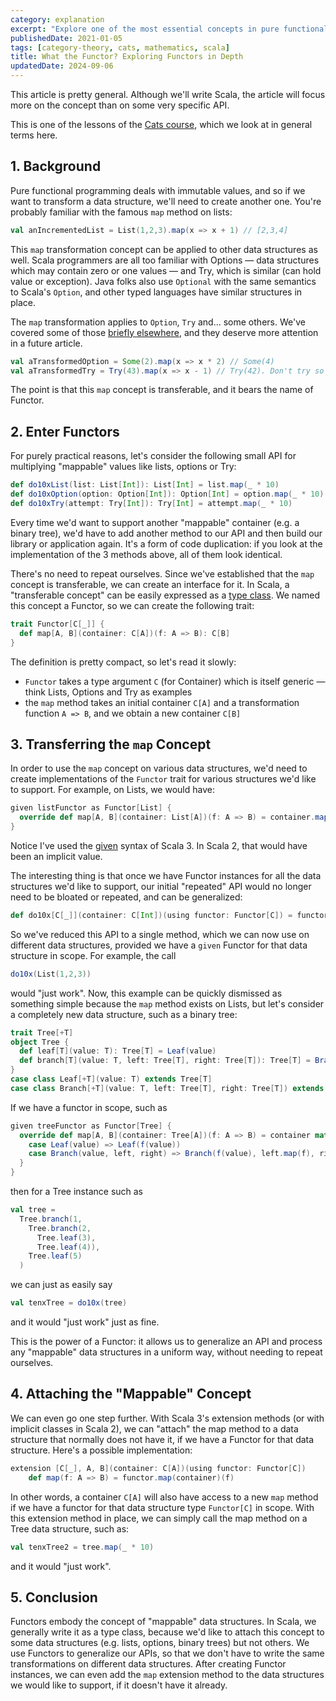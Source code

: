 ```yaml
---
category: explanation
excerpt: "Explore one of the most essential concepts in pure functional programming: the Functor, a crucial but abstract idea that will challenge your understanding"
publishedDate: 2021-01-05
tags: [category-theory, cats, mathematics, scala]
title: What the Functor? Exploring Functors in Depth
updatedDate: 2024-09-06
---
```


This article is pretty general. Although we'll write Scala, the article will focus more on the concept than on some very specific API.

This is one of the lessons of the [Cats course](/courses/cats), which we look at in general terms here.

## 1. Background

Pure functional programming deals with immutable values, and so if we want to transform a data structure, we'll need to create another one. You're probably familiar with the famous `map` method on lists:

```scala
val anIncrementedList = List(1,2,3).map(x => x + 1) // [2,3,4]
```

This `map` transformation concept can be applied to other data structures as well. Scala programmers are all too familiar with Options &mdash; data structures which may contain zero or one values &mdash; and Try, which is similar (can hold value or exception). Java folks also use `Optional` with the same semantics to Scala's `Option`, and other typed languages have similar structures in place.

The `map` transformation applies to `Option`, `Try` and... some others. We've covered some of those [briefly elsewhere](/articles/an-introduction-to-monads-in-scala), and they deserve more attention in a future article.

```scala
val aTransformedOption = Some(2).map(x => x * 2) // Some(4)
val aTransformedTry = Try(43).map(x => x - 1) // Try(42). Don't try so hard.
```

The point is that this `map` concept is transferable, and it bears the name of Functor.

## 2. Enter Functors

For purely practical reasons, let's consider the following small API for multiplying "mappable" values like lists, options or Try:

```scala
def do10xList(list: List[Int]): List[Int] = list.map(_ * 10)
def do10xOption(option: Option[Int]): Option[Int] = option.map(_ * 10)
def do10xTry(attempt: Try[Int]): Try[Int] = attempt.map(_ * 10)
```

Every time we'd want to support another "mappable" container (e.g. a binary tree), we'd have to add another method to our API and then build our library or application again. It's a form of code duplication: if you look at the implementation of the 3 methods above, all of them look identical.

There's no need to repeat ourselves. Since we've established that the `map` concept is transferable, we can create an interface for it. In Scala, a "transferable concept" can be easily expressed as a [type class](/articles/why-are-scala-type-classes-useful). We named this concept a Functor, so we can create the following trait:

```scala
trait Functor[C[_]] {
  def map[A, B](container: C[A])(f: A => B): C[B]
}
```

The definition is pretty compact, so let's read it slowly:

- `Functor` takes a type argument `C` (for Container) which is itself generic &mdash; think Lists, Options and Try as examples
- the `map` method takes an initial container `C[A]` and a transformation function `A => B`, and we obtain a new container `C[B]`

## 3. Transferring the `map` Concept

In order to use the `map` concept on various data structures, we'd need to create implementations of the `Functor` trait for various structures we'd like to support. For example, on Lists, we would have:

```scala
given listFunctor as Functor[List] {
  override def map[A, B](container: List[A])(f: A => B) = container.map(f)
}
```

Notice I've used the [given](/articles/scala-3-given-and-using-clauses) syntax of Scala 3. In Scala 2, that would have been an implicit value.

The interesting thing is that once we have Functor instances for all the data structures we'd like to support, our initial "repeated" API would no longer need to be bloated or repeated, and can be generalized:

```scala
def do10x[C[_]](container: C[Int])(using functor: Functor[C]) = functor.map(container)(_ * 10)
```

So we've reduced this API to a single method, which we can now use on different data structures, provided we have a `given` Functor for that data structure in scope. For example, the call

```scala
do10x(List(1,2,3))
```

would "just work". Now, this example can be quickly dismissed as something simple because the `map` method exists on Lists, but let's consider a completely new data structure, such as a binary tree:

```scala
trait Tree[+T]
object Tree {
  def leaf[T](value: T): Tree[T] = Leaf(value)
  def branch[T](value: T, left: Tree[T], right: Tree[T]): Tree[T] = Branch(value, left, right)
}
case class Leaf[+T](value: T) extends Tree[T]
case class Branch[+T](value: T, left: Tree[T], right: Tree[T]) extends Tree[T]
```

If we have a functor in scope, such as

```scala
given treeFunctor as Functor[Tree] {
  override def map[A, B](container: Tree[A])(f: A => B) = container match {
    case Leaf(value) => Leaf(f(value))
    case Branch(value, left, right) => Branch(f(value), left.map(f), right.map(f))
  }
}
```

then for a Tree instance such as

```scala
val tree =
  Tree.branch(1,
    Tree.branch(2,
      Tree.leaf(3),
      Tree.leaf(4)),
    Tree.leaf(5)
  )
```

we can just as easily say

```scala
val tenxTree = do10x(tree)
```

and it would "just work" just as fine.

This is the power of a Functor: it allows us to generalize an API and process any "mappable" data structures in a uniform way, without needing to repeat ourselves.

## 4. Attaching the "Mappable" Concept

We can even go one step further. With Scala 3's extension methods (or with implicit classes in Scala 2), we can "attach" the map method to a data structure that normally does not have it, if we have a Functor for that data structure. Here's a possible implementation:

```scala
extension [C[_], A, B](container: C[A])(using functor: Functor[C])
    def map(f: A => B) = functor.map(container)(f)
```

In other words, a container `C[A]` will also have access to a new `map` method if we have a functor for that data structure type `Functor[C]` in scope. With this extension method in place, we can simply call the map method on a Tree data structure, such as:

```scala
val tenxTree2 = tree.map(_ * 10)
```

and it would "just work".

## 5. Conclusion

Functors embody the concept of "mappable" data structures. In Scala, we generally write it as a type class, because we'd like to attach this concept to some data structures (e.g. lists, options, binary trees) but not others. We use Functors to generalize our APIs, so that we don't have to write the same transformations on different data structures. After creating Functor instances, we can even add the `map` extension method to the data structures we would like to support, if it doesn't have it already.
